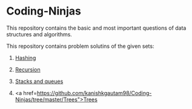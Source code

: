 # Coding-Ninjas

This repository contains the basic and most important questions of data structures and algorithms.

This repository contains problem solutins of the given sets:

1. <a href="https://github.com/kanishkgautam98/Coding-Ninjas/tree/master/Hashing">Hashing</a>

2. <a href="https://github.com/kanishkgautam98/Coding-Ninjas/tree/master/Recursion">Recursion</a>

3. <a href="https://github.com/kanishkgautam98/Coding-Ninjas/tree/master/Stacks%26Queues">Stacks and queues</a>

4. <a href=https://github.com/kanishkgautam98/Coding-Ninjas/tree/master/Trees">Trees</a>
